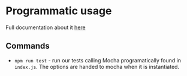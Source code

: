 # Programmatic usage

Full documentation about it [here](https://github.com/mochajs/mocha/wiki/Using-Mocha-programmatically)

## Commands

- `npm run test` - run our tests calling Mocha programatically found in `index.js`. The options are handed to mocha when it is instantiated.
